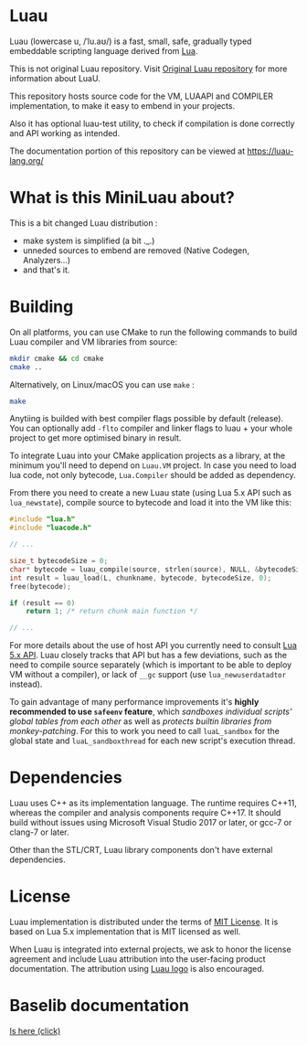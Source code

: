 Luau 
====

Luau (lowercase u, /ˈlu.aʊ/) is a fast, small, safe, gradually typed embeddable scripting language derived from [Lua](https://lua.org).

This is not original Luau repository.
Visit [Original Luau repository](https://github.com/Roblox/luau) for more information about LuaU.

This repository hosts source code for the VM, LUAAPI and COMPILER implementation, to make it easy to embend in your projects.

Also it has optional luau-test utility, to check if compilation is done correctly and API working as intended.

The documentation portion of this repository can be viewed at https://luau-lang.org/

# What is this MiniLuau about?

This is a bit changed Luau distribution :
- make system is simplified (a bit .\_.)
- unneded sources to embend are removed (Native Codegen, Analyzers...)
- and that's it.

# Building

On all platforms, you can use CMake to run the following commands to build Luau compiler and VM libraries from source:

```sh
mkdir cmake && cd cmake
cmake ..
```

Alternatively, on Linux/macOS you can use `make` :

```sh
make
```

Anytiing is builded with best compiler flags possible by default (release).
You can optionally add `-flto` compiler and linker flags to luau + your whole project to get more optimised binary in result.

To integrate Luau into your CMake application projects as a library, at the minimum you'll need to depend on `Luau.VM` project. In case you need to load lua code, not only bytecode, `Lua.Compiler` should be added as dependency.

From there you need to create a new Luau state (using Lua 5.x API such as `lua_newstate`), compile source to bytecode and load it into the VM like this:

```cpp
#include "lua.h"
#include "luacode.h"

// ...

size_t bytecodeSize = 0;
char* bytecode = luau_compile(source, strlen(source), NULL, &bytecodeSize);
int result = luau_load(L, chunkname, bytecode, bytecodeSize, 0);
free(bytecode);

if (result == 0)
    return 1; /* return chunk main function */

// ...
```

For more details about the use of host API you currently need to consult [Lua 5.x API](https://www.lua.org/manual/5.1/manual.html#3). Luau closely tracks that API but has a few deviations, such as the need to compile source separately (which is important to be able to deploy VM without a compiler), or lack of `__gc` support (use `lua_newuserdatadtor` instead).

To gain advantage of many performance improvements it's **highly recommended to use `safeenv` feature**, which *sandboxes individual scripts' global tables from each other* as well as *protects builtin libraries from monkey-patching*. For this to work you need to call `luaL_sandbox` for the global state and `luaL_sandboxthread` for each new script's execution thread.

# Dependencies

Luau uses C++ as its implementation language. The runtime requires C++11, whereas the compiler and analysis components require C++17. It should build without issues using Microsoft Visual Studio 2017 or later, or gcc-7 or clang-7 or later.

Other than the STL/CRT, Luau library components don't have external dependencies. 

# License

Luau implementation is distributed under the terms of [MIT License](https://github.com/Roblox/luau/blob/master/LICENSE.txt). It is based on Lua 5.x implementation that is MIT licensed as well.

When Luau is integrated into external projects, we ask to honor the license agreement and include Luau attribution into the user-facing product documentation. The attribution using [Luau logo](https://github.com/Roblox/luau/blob/master/docs/logo.svg) is also encouraged.

# Baselib documentation
[Is here (click)](https://luau-lang.org/library)
